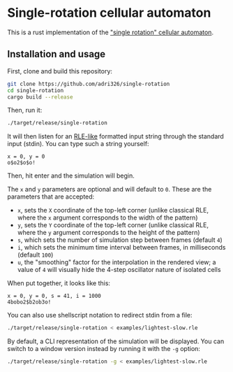 # Single-rotation cellular automaton

This is a rust implementation of the ["single rotation" cellular automaton](http://dmishin.blogspot.com/2013/11/the-single-rotation-rule-remarkably.html).

## Installation and usage

First, clone and build this repository:

```sh
git clone https://github.com/adri326/single-rotation
cd single-rotation
cargo build --release
```

Then, run it:

```sh
./target/release/single-rotation
```

It will then listen for an [RLE-like](https://conwaylife.com/wiki/Run_Length_Encoded) formatted input string through the standard input (stdin).
You can type such a string yourself:

```
x = 0, y = 0
o$o2$o$o!
```

Then, hit enter and the simulation will begin.

The `x` and `y` parameters are optional and will default to `0`.
These are the parameters that are accepted:

- `x`, sets the `X` coordinate of the top-left corner (unlike classical RLE, where the `x` argument corresponds to the width of the pattern)
- `y`, sets the `Y` coordinate of the top-left corner (unlike classical RLE, where the `y` argument corresponds to the height of the pattern)
- `s`, which sets the number of simulation step between frames (default `4`)
- `i`, which sets the minimum time interval between frames, in milliseconds (default `100`)
- `u`, the "smoothing" factor for the interpolation in the rendered view; a value of `4` will visually hide the 4-step oscillator nature of isolated cells

When put together, it looks like this:

```
x = 0, y = 0, s = 41, i = 1000
4bobo2$b2ob3o!
```

You can also use shellscript notation to redirect stdin from a file:

```sh
./target/release/single-rotation < examples/lightest-slow.rle
```

By default, a CLI representation of the simulation will be displayed. You can switch to a window version instead by running it with the `-g` option:

```sh
./target/release/single-rotation -g < examples/lightest-slow.rle
```
